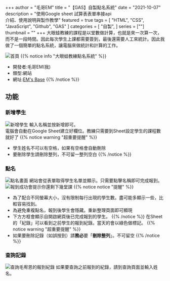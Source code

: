 +++
author = "毛哥EM"
title = "【GAS】自製點名系統"
date = "2021-10-07"
description = "使用Google sheet 試算表表單串接api<br />介紹、使用說明與製作教學"
featured = true
tags = [
    "HTML",
    "CSS",
    "JavaScript",
    "Github",
    "GAS"
]
categories = [
    "自製",
]
series = [""]
thumbnail = ""
+++
大眼蛙教練的課程是以堂數做計算，也就是來一次算一次，而不是一段時間。因此每次學生上課都需要簽到，最後還需要人工來統計。因此我做了一個簡單的點名系統，讓電腦來做統計和計算的工作。
<!--more-->
![首頁](https://EM-Tec.github.io/images/frog_check_in-home.png)
{{% notice info "大眼蛙教練點名系統" %}}
* 開發者:毛哥EM(我)
* 類型:網站
* 網址:[EM's Base](http://edit-mr.github.io/code/frog)
{{% /notice %}}
## 功能
### 新增學生
![新增學生](https://EM-Tec.github.io/images/frog_check_in-add.png)
輸入名稱並按新增即可。<br />
電腦會自動在Google Sheet建立好欄位。教練只需要到Sheet設定學生的課程數就好了
{{% notice warning "超重要提醒" %}}
* 學生姓名不可以有空格，如果有空格會自動刪除
* 要刪除學生請刪除整列，不可留一整列空白
{{% /notice %}}

### 點名
![點名畫面](https://EM-Tec.github.io/images/frog_check_in-check.png)
網站會從表單取得學生名單並顯示。只需要點擊名稱即可完成報到。<br />
![報到成功會提示你還剩下幾堂課](https://EM-Tec.github.io/images/frog_check_in-checked.png)
{{% notice notice "提醒" %}}
* 為了配合不同螢幕大小，沒有限制每行出現的學生數。盡可能多顯示一些，比較容易找到。
* 為避免重複點名，報到後學生會隱藏。重新整理頁面即可顯現
* 下方方框會顯示自開啟網頁後已完成報到的學生。
{{% /notice %}}
在Sheet的「紀錄」可以看到之前學生的報到紀錄。當天的會以綠色做標記。
{{% notice warning "超重要提醒" %}}
* 如果要刪除記錄（如誤按到）請**務必**要「**刪除整列**」。不可留空
{{% /notice %}}

### 查詢記錄
![查詢毛宥恩的報到紀錄](https://EM-Tec.github.io/images/frog_check_in-search.png)
如果要查詢之前報到的紀錄，請到查詢頁面並輸入姓名。

